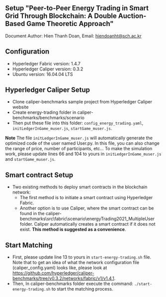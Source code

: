 ## Setup "Peer-to-Peer Energy Trading in Smart Grid Through Blockchain: A Double Auction-Based Game Theoretic Approach"

Document Author: Hien Thanh Doan,
Email: hiendoanht@sch.ac.kr

## Configuration
- Hyperledger Fabric version: 1.4.7
- Hyperledger Caliper version: 0.3.2
- Ubuntu version: 16.04.04 LTS

## Hyperledger Caliper Setup
- Clone caliper-benchmarks sample project from Hyperledger Caliper website 
- Create energy-trading folder in caliper-benchmarks/benchmarks/scenario 
- Then put these file into this folder: ``config_energy_trading.yaml``, ``initLedgerInGame_muser.js``, ``startGame_muser.js``. 

**Note** The file ``initLedgerInGame_muser.js`` will automatically generate the optimized code of the user named User.py. In this file, you can also change the range of price, number of participants, etc... To make the simulation work, please update lines 66 and 104 to yours in ``initLedgerInGame_muser.js`` and ``startGame_muser.js``.

## Smart contract Setup
- Two existing methods to deploy smart contracts in the blockchain network:
	- The first method is to initiate a smart contract using Hyperledger Fabric.
	- Another option is to use Caliper, where the smart contract can be found in the caliper-benchmarks\src\fabric\scenario\energyTrading2021_MultipleUser folder. Caliper automatically creates a smart contract if it does not exist. **This method is suggested as a convenience**.

## Start Matching
- First, please update line 13 to yours in ``start-energy-trading.sh`` file. Note that to get an idea of what the network configuration file (caliper_config.yaml) looks like, please look at https://github.com/hyperledger/caliper-benchmarks/tree/v0.3.2/networks/fabric/v1/v1.4.1.
- Then, In caliper-benchmarks folder execute the command: ``./start-energy-trading.sh`` to start the matching process.
